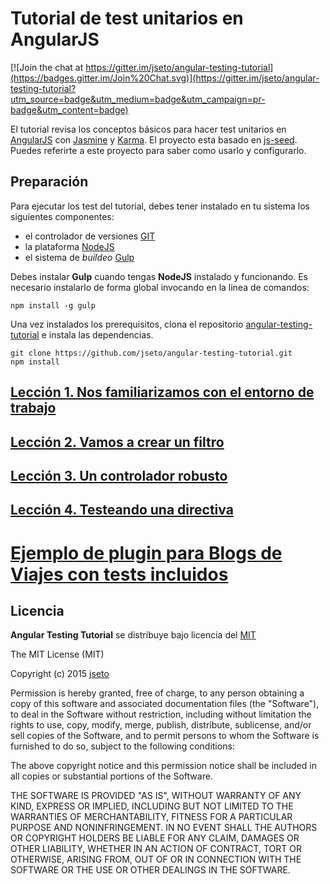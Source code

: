 Tutorial de test unitarios en AngularJS
=======================================

[![Join the chat at https://gitter.im/jseto/angular-testing-tutorial](https://badges.gitter.im/Join%20Chat.svg)](https://gitter.im/jseto/angular-testing-tutorial?utm_source=badge&utm_medium=badge&utm_campaign=pr-badge&utm_content=badge)

El tutorial revisa los conceptos básicos para hacer test unitarios en [AngularJS][angular] con [Jasmine][jasmine] y [Karma][karma].
El proyecto esta basado en [js-seed][jsseed]. Puedes referirte a este proyecto para saber como usarlo y configurarlo.

Preparación
-----------

Para ejecutar los test del tutorial, debes tener instalado en tu sistema los siguientes componentes:

- el controlador de versiones [GIT][git]
- la plataforma [NodeJS][node]
- el sistema de _buildeo_ [Gulp][gulp]

Debes instalar **Gulp** cuando tengas **NodeJS** instalado y funcionando. Es necesario instalarlo de forma global invocando en la linea de comandos:

```
npm install -g gulp
```

Una vez instalados los prerequisitos, clona el repositorio [angular-testing-tutorial][angular-testing-tutorial] e instala las dependencias.

```
git clone https://github.com/jseto/angular-testing-tutorial.git
npm install
```

[Lección 1. Nos familiarizamos con el entorno de trabajo](https://github.com/jseto/angular-testing-tutorial/tree/master/lecciones/leccion1.md)
---------------------------------------------------------

[Lección 2. Vamos a crear un filtro](https://github.com/jseto/angular-testing-tutorial/tree/master/lecciones/leccion2.md)
------------------------------------

[Lección 3. Un controlador robusto](https://github.com/jseto/angular-testing-tutorial/tree/master/lecciones/leccion3.md)
-----------------------------------

[Lección 4. Testeando una directiva](https://github.com/jseto/angular-testing-tutorial/tree/master/lecciones/leccion4.md)
------------------------------------

# [Ejemplo de plugin para Blogs de Viajes con tests incluidos](https://wish-to-go.com/plans/)

Licencia
--------

__Angular Testing Tutorial__ se distribuye bajo licencia del [MIT](http://opensource.org/licenses/MIT)

The MIT License (MIT)

Copyright (c) 2015 [jseto](http://github.com/jseto)

Permission is hereby granted, free of charge, to any person obtaining a copy
of this software and associated documentation files (the "Software"), to deal
in the Software without restriction, including without limitation the rights
to use, copy, modify, merge, publish, distribute, sublicense, and/or sell
copies of the Software, and to permit persons to whom the Software is
furnished to do so, subject to the following conditions:

The above copyright notice and this permission notice shall be included in
all copies or substantial portions of the Software.

THE SOFTWARE IS PROVIDED "AS IS", WITHOUT WARRANTY OF ANY KIND, EXPRESS OR
IMPLIED, INCLUDING BUT NOT LIMITED TO THE WARRANTIES OF MERCHANTABILITY,
FITNESS FOR A PARTICULAR PURPOSE AND NONINFRINGEMENT. IN NO EVENT SHALL THE
AUTHORS OR COPYRIGHT HOLDERS BE LIABLE FOR ANY CLAIM, DAMAGES OR OTHER
LIABILITY, WHETHER IN AN ACTION OF CONTRACT, TORT OR OTHERWISE, ARISING FROM,
OUT OF OR IN CONNECTION WITH THE SOFTWARE OR THE USE OR OTHER DEALINGS IN
THE SOFTWARE.

[git]: http://git-scm.com/
[bower]: http://bower.io
[npm]: https://www.npmjs.org/
[node]: http://nodejs.org
[protractor]: https://github.com/angular/protractor
[jasmine]: http://jasmine.github.io
[karma]: http://karma-runner.github.io
[travis]: http://travis-ci.org/
[loopback]: http://loopback.io/
[angular]: http://angularjs.org
[passport]: http://passportjs.org/
[bootstrap]: http://getbootstrap.com/
[fontawesome]: http://fortawesome.github.io/Font-Awesome/
[heroku]: http://heroku.com
[less]: http://lesscss.org
[jslib]: http://github.com/jseto/jsLib
[jasmine-node]: http://github.com/mhevery/jasmine-node
[gulp]: http://gulpjs.com/
[jsseed]: http://github.com/jseto/js-seed.git
[angular-testing-tutorial]: http://github.com/jseto/angular-testing-tutorial.git
[sublime]: http://www.sublimetext.com/3
[jasmine-scaffold]: https://packagecontrol.io/packages/Jasmine%20Scaffold
